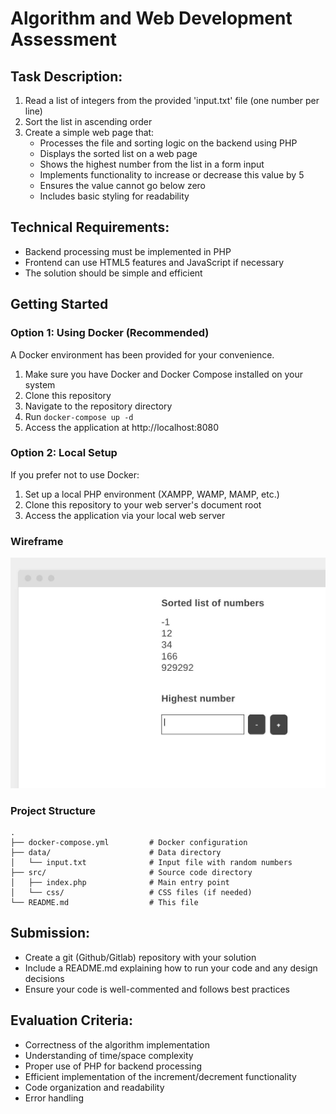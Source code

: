 # Algorithm and Web Development Assessment

## Task Description:
1. Read a list of integers from the provided 'input.txt' file (one number per line)
2. Sort the list in ascending order
3. Create a simple web page that:
   - Processes the file and sorting logic on the backend using PHP
   - Displays the sorted list on a web page
   - Shows the highest number from the list in a form input
   - Implements functionality to increase or decrease this value by 5
   - Ensures the value cannot go below zero
   - Includes basic styling for readability

## Technical Requirements:
- Backend processing must be implemented in PHP
- Frontend can use HTML5 features and JavaScript if necessary
- The solution should be simple and efficient

## Getting Started

### Option 1: Using Docker (Recommended)
A Docker environment has been provided for your convenience.

1. Make sure you have Docker and Docker Compose installed on your system
2. Clone this repository
3. Navigate to the repository directory
4. Run `docker-compose up -d`
5. Access the application at http://localhost:8080

### Option 2: Local Setup
If you prefer not to use Docker:

1. Set up a local PHP environment (XAMPP, WAMP, MAMP, etc.)
2. Clone this repository to your web server's document root
3. Access the application via your local web server

### Wireframe
![wireframe](wireframe.jpg "how it might look")


### Project Structure
```
.
├── docker-compose.yml         # Docker configuration
├── data/                      # Data directory
│   └── input.txt              # Input file with random numbers
├── src/                       # Source code directory
│   ├── index.php              # Main entry point
│   └── css/                   # CSS files (if needed)
└── README.md                  # This file
```

## Submission:
- Create a git (Github/Gitlab) repository with your solution
- Include a README.md explaining how to run your code and any design decisions
- Ensure your code is well-commented and follows best practices

## Evaluation Criteria:
- Correctness of the algorithm implementation
- Understanding of time/space complexity
- Proper use of PHP for backend processing
- Efficient implementation of the increment/decrement functionality
- Code organization and readability
- Error handling